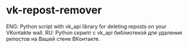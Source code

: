 # vk-repost-remover
ENG:
Python script with vk_api library for deleting reposts on your VKontakte wall.
RU:
Python скрипт с vk_api библиотекой для удаления репостов на Вашей стене ВКонтакте.
